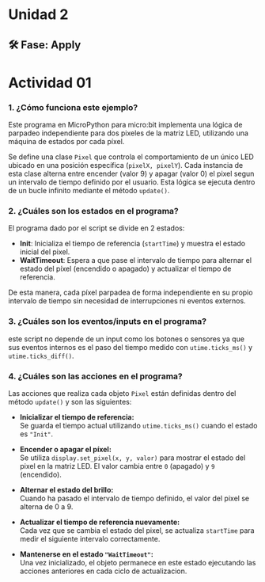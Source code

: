 # Unidad 2

## 🛠 Fase: Apply 

# Actividad 01  
### **1. ¿Cómo funciona este ejemplo?**  

Este programa en MicroPython para micro:bit implementa una lógica de parpadeo independiente para dos pixeles de la matriz LED, utilizando una máquina de estados por cada píxel. 

Se define una clase `Pixel` que controla el comportamiento de un único LED ubicado en una posición específica (`pixelX, pixelY`). Cada instancia de esta clase alterna entre encender (valor 9) y apagar (valor 0) el pixel segun un intervalo de tiempo definido por el usuario. Esta lógica se ejecuta dentro de un bucle infinito mediante el método `update()`.

### **2. ¿Cuáles son los estados en el programa?**

  El programa dado por el script se divide en 2 estados:

- **Init**: Inicializa el tiempo de referencia (`startTime`) y muestra el estado inicial del pixel.  
- **WaitTimeout**: Espera a que pase el intervalo de tiempo para alternar el estado del píxel (encendido o apagado) y actualizar el tiempo de referencia.

 De esta manera, cada píxel parpadea de forma independiente en su propio intervalo de tiempo sin necesidad de interrupciones ni eventos externos.  

 ### **3. ¿Cuáles son los eventos/inputs en el programa?**  

este script no depende de un input como los botones o sensores ya que sus eventos internos es el paso del tiempo medido con `utime.ticks_ms()` y `utime.ticks_diff()`.  

### **4. ¿Cuáles son las acciones en el programa?**  

Las acciones que realiza cada objeto `Pixel` están definidas dentro del método `update()` y son las siguientes:

- **Inicializar el tiempo de referencia:**  
  Se guarda el tiempo actual utilizando `utime.ticks_ms()` cuando el estado es `"Init"`.

- **Encender o apagar el píxel:**  
  Se utiliza `display.set_pixel(x, y, valor)` para mostrar el estado del pixel en la matriz LED. El valor cambia entre `0` (apagado) y `9` (encendido).

- **Alternar el estado del brillo:**  
  Cuando ha pasado el intervalo de tiempo definido, el valor del pixel se alterna de 0 a 9.

- **Actualizar el tiempo de referencia nuevamente:**  
  Cada vez que se cambia el estado del pixel, se actualiza `startTime` para medir el siguiente intervalo correctamente.

- **Mantenerse en el estado `"WaitTimeout"`:**  
  Una vez inicializado, el objeto permanece en este estado ejecutando las acciones anteriores en cada ciclo de actualizacion.
